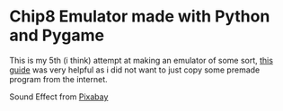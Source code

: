# Chip8 Emulator made with Python and Pygame
This is my 5th (i think) attempt at making an emulator of some sort, [this guide](https://tobiasvl.github.io/blog/write-a-chip-8-emulator/)
was very helpful as i did not want to just copy some premade program from the internet.

Sound Effect from <a href="https://pixabay.com/sound-effects/?utm_source=link-attribution&utm_medium=referral&utm_campaign=music&utm_content=41488">Pixabay</a>
